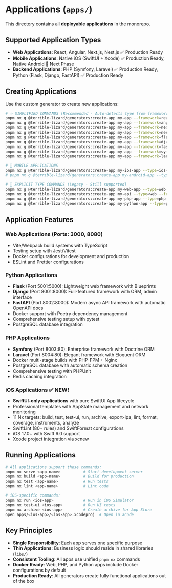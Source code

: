 # Applications (`apps/`)

This directory contains all **deployable applications** in the monorepo.

## Supported Application Types

- **Web Applications**: React, Angular, Next.js, Nest.js ✅ Production Ready
- **Mobile Applications**: Native iOS (SwiftUI + Xcode) ✅ Production Ready, Native Android 🚧 Next Phase
- **Backend Applications**: PHP (Symfony, Laravel) ✅ Production Ready, Python (Flask, Django, FastAPI) ✅ Production Ready

## Creating Applications

Use the custom generator to create new applications:

```bash
# ⭐ SIMPLIFIED COMMANDS (Recommended - Auto-detects type from framework)
pnpm nx g @terrible-lizard/generators:create-app my-app --framework=react --docker
pnpm nx g @terrible-lizard/generators:create-app my-app --framework=angular --docker
pnpm nx g @terrible-lizard/generators:create-app my-app --framework=nextjs --docker
pnpm nx g @terrible-lizard/generators:create-app my-app --framework=nestjs --docker
pnpm nx g @terrible-lizard/generators:create-app my-app --framework=flask --docker
pnpm nx g @terrible-lizard/generators:create-app my-app --framework=django --docker
pnpm nx g @terrible-lizard/generators:create-app my-app --framework=fastapi --docker
pnpm nx g @terrible-lizard/generators:create-app my-app --framework=symfony --docker
pnpm nx g @terrible-lizard/generators:create-app my-app --framework=laravel --docker

# 📱 MOBILE APPLICATIONS
pnpm nx g @terrible-lizard/generators:create-app my-ios-app --type=ios-native --organizationIdentifier=com.company.app
# pnpm nx g @terrible-lizard/generators:create-app my-android-app --type=android-native --packageName=com.company.app  # 🚧 Coming Soon

# 📝 EXPLICIT TYPE COMMANDS (Legacy - Still supported)
pnpm nx g @terrible-lizard/generators:create-app my-web-app --type=web --framework=react --docker
pnpm nx g @terrible-lizard/generators:create-app my-api --type=web --framework=nestjs --docker
pnpm nx g @terrible-lizard/generators:create-app my-php-app --type=php --framework=symfony --docker
pnpm nx g @terrible-lizard/generators:create-app my-python-app --type=python --framework=fastapi --docker
```

## Application Features

### Web Applications (Ports: 3000, 8080)
- Vite/Webpack build systems with TypeScript
- Testing setup with Jest/Vitest
- Docker configurations for development and production
- ESLint and Prettier configurations

### Python Applications
- **Flask** (Port 5001:5000): Lightweight web framework with Blueprints
- **Django** (Port 8001:8000): Full-featured framework with ORM, admin interface
- **FastAPI** (Port 8002:8000): Modern async API framework with automatic OpenAPI docs
- Docker support with Poetry dependency management
- Comprehensive testing setup with pytest
- PostgreSQL database integration

### PHP Applications  
- **Symfony** (Port 8003:80): Enterprise framework with Doctrine ORM
- **Laravel** (Port 8004:80): Elegant framework with Eloquent ORM
- Docker multi-stage builds with PHP-FPM + Nginx
- PostgreSQL database with automatic schema creation
- Comprehensive testing with PHPUnit
- Redis caching integration

### iOS Applications ✅ NEW!
- **SwiftUI-only applications** with pure SwiftUI App lifecycle
- Professional templates with AppState management and network monitoring
- 11 Nx targets: build, test, test-ui, run, archive, export-ipa, lint, format, coverage, instruments, analyze
- SwiftLint (80+ rules) and SwiftFormat configurations
- iOS 17.0+ with Swift 6.0 support
- Xcode project integration via xcnew

## Running Applications

```bash
# All applications support these commands:
pnpm nx serve <app-name>          # Start development server
pnpm nx build <app-name>          # Build for production
pnpm nx test <app-name>           # Run tests
pnpm nx lint <app-name>           # Lint code

# iOS-specific commands:
pnpm nx run <ios-app>             # Run in iOS Simulator
pnpm nx test-ui <ios-app>         # Run UI tests
pnpm nx archive <ios-app>         # Create archive for App Store
open apps/<ios-app>/<ios-app>.xcodeproj  # Open in Xcode
```

## Key Principles

- **Single Responsibility**: Each app serves one specific purpose
- **Thin Applications**: Business logic should reside in shared libraries (`libs/`)
- **Consistent Tooling**: All apps use unified `pnpm nx` commands
- **Docker Ready**: Web, PHP, and Python apps include Docker configurations by default
- **Production Ready**: All generators create fully functional applications out of the box
